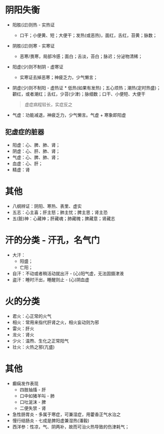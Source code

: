 # 阴阳失衡

- 阳胜(过)则热 - 实热证
  - 口干；小便黄、短；大便干；发热(或恶热)，面红，舌红，苔黄；脉数；
- 阴胜(过)则寒 - 实寒证
  - 恶寒/畏寒，局部冷感；面白；舌淡，苔白；脉迟；分泌物清稀；
- 阳虚(少)则不制阴 - 虚寒证
  - 实寒证去掉恶寒；神疲乏力，少气懒言；
- 阴虚(少)则不制阳 - 虚热证 \* 低热(如果有发热)；五心烦热；潮热(定时热盛)；颧红，或者潮红；舌红，少苔(少津)；脉细数；口干、小便短、大便干

  > 虚症病程较长，实症反之

- 气虚：功能减退，神疲乏力，少气懒言。气虚 + 寒象即阳虚

## 犯虚症的脏器

- 阳虚：心、脾、肺、肾；
- 阴虚：心、肝、肺、肾；
- 气虚：心、脾、肺、肾；
- 血虚：心、肝；
- 精虚：肾

# 其他

- 八纲辨证：阴阳、寒热、表里、虚实
- 五志：心主喜；肝主怒；肺主忧；脾主思；肾主恐
- 五(脏)神：心藏神；肝藏魂；肺藏魄；脾藏意；肾藏志

# 汗的分类 - 汗孔，名气门

- 大汗：
  - 阳盛；
  - 亡阳；
- 自汗：不动或者稍活动就出汗 - (心)阳气虚，无法固摄津液
- 盗汗：睡时汗出，睡醒则止 - (心)阴血虚

# 火的分类

- 君火：心正常的火气
- 相火：常用来指代肝肾之火，相火妄动则为邪
- 雷火：肝火
- 龙火：肾火
- 少火：温煦、生化之正常阳气
- 壮火：火热之邪(亢盛)

# 其他

- 癫痫发作表现
  - 四肢抽搐 - 肝
  - 口中如猪羊叫 - 肺
  - 口吐涎沫 - 脾
  - 二便失禁 - 肾
- 急性肠胃炎 - 多属于寒症，可兼湿症，用藿香正气水治之
- 慢行结肠炎 - 七成是脾阳虚兼湿热(潘毅)
- 西洋参：性凉，气、阴两补，故而可治火热导致的伤津耗气；
